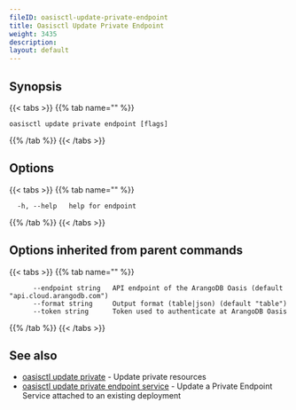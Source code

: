 ```yaml
---
fileID: oasisctl-update-private-endpoint
title: Oasisctl Update Private Endpoint
weight: 3435
description: 
layout: default
---
```

## Synopsis



{{< tabs >}}
{{% tab name="" %}}
```
oasisctl update private endpoint [flags]
```
{{% /tab %}}
{{< /tabs >}}

## Options

{{< tabs >}}
{{% tab name="" %}}
```
  -h, --help   help for endpoint
```
{{% /tab %}}
{{< /tabs >}}

## Options inherited from parent commands

{{< tabs >}}
{{% tab name="" %}}
```
      --endpoint string   API endpoint of the ArangoDB Oasis (default "api.cloud.arangodb.com")
      --format string     Output format (table|json) (default "table")
      --token string      Token used to authenticate at ArangoDB Oasis
```
{{% /tab %}}
{{< /tabs >}}

## See also

* [oasisctl update private](oasisctl-update-private)	 - Update private resources
* [oasisctl update private endpoint service](oasisctl-update-private-endpoint-service)	 - Update a Private Endpoint Service attached to an existing deployment

